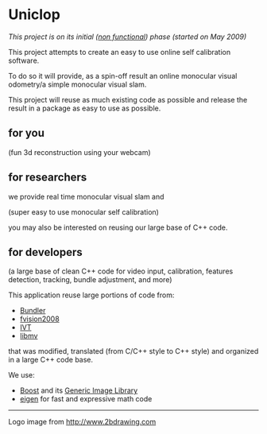 # Uniclop #

_This project is on its initial ([non functional](RoadMap.md)) phase (started on May 2009)_

This project attempts to create an easy to use online self calibration software.

To do so it will provide, as a spin-off result an online monocular visual odometry/a simple monocular visual slam.

This project will reuse as much existing code as possible and release the result in a package as easy to use as possible.


## for you ##
(fun 3d reconstruction using your webcam)

## for researchers ##
we provide real time monocular visual slam and

(super easy to use monocular self calibration)

you may also be interested on reusing our large base of C++ code.

## for developers ##
(a large base of clean C++ code for video input, calibration, features detection, tracking, bundle adjustment, and more)

This application reuse large portions of code from:
  * [Bundler](http://phototour.cs.washington.edu/bundler)
  * [fvision2008](http://fvision2008.googlecode.com)
  * [IVT](http://ivt.sourceforge.net)
  * [libmv](http://libmv.googlecode.com)

that was modified, translated (from C/C++ style to C++ style) and organized in a large C++ code base.

We use:
  * [Boost](http://www.boost.org) and its [Generic Image Library](http://www.boost.org/doc/libs?view=category_Image-processing)
  * [eigen](http://eigen.tuxfamily.org)  for fast and expressive math code



---


Logo image from http://www.2bdrawing.com